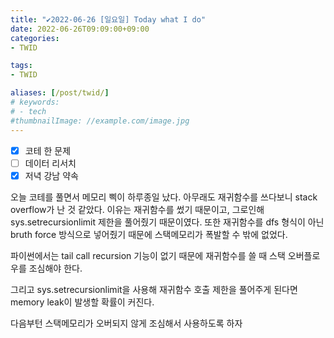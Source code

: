 ```yaml
---
title: "✔2022-06-26 [일요일] Today what I do"
date: 2022-06-26T09:09:00+09:00
categories:
- TWID

tags:
- TWID

aliases: [/post/twid/]
# keywords:
# - tech
#thumbnailImage: //example.com/image.jpg
---
```

<!--more-->

- [x] 코테 한 문제
- [ ] 데이터 리서치
- [x] 저녁 강남 약속

오늘 코테를 풀면서 메모리 삑이 하루종일 났다. 아무래도 재귀함수를 쓰다보니 stack overflow가 난 것 같았다.
이유는 재귀함수를 썼기 때문이고, 그로인해 sys.setrecursionlimit 제한을 풀어줬기 때문이였다.
또한 재귀함수를 dfs 형식이 아닌 bruth force 방식으로 넣어줬기 때문에 스택메모리가 폭발할 수 밖에 없었다.

파이썬에서는 tail call recursion 기능이 없기 때문에 재귀함수를 쓸 때 스택 오버플로우를 조심해야 한다.

그리고 sys.setrecursionlimit을 사용해 재귀함수 호출 제한을 풀어주게 된다면 memory leak이 발생할 확률이 커진다.

다음부턴 스택메모리가 오버되지 않게 조심해서 사용하도록 하자
